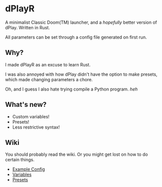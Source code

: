 # dPlayR
A minimalist Classic Doom(TM) launcher, and a *hopefully* better version of dPlay.
Written in Rust.

All parameters can be set through a config file generated on first run.

## Why?
I made dPlayR as an excuse to learn Rust.

I was also annoyed with how dPlay didn't have the option to make presets, which made changing parameters a chore.

Oh, and I guess I also hate trying compile a Python program. *heh*

## What's new?
* Custom variables!
* Presets!
* Less restrictive syntax!

## Wiki
You should probably read the wiki. Or you might get lost on how to do certain things.
* [Example Config](https:://github.com/dastrukar/dplayr/wiki/Example-Config-File)
* [Variables](https:://github.com/dastrukar/dplayr/wiki/Variables)
* [Presets](https:://github.com/dastrukar/dplayr/wiki/Presets)
